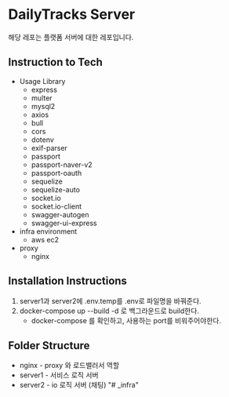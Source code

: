 # DailyTracks Server

해당 레포는 플랫폼 서버에 대한 레포입니다.

## Instruction to Tech

- Usage Library
  - express
  - multer
  - mysql2
  - axios
  - bull
  - cors
  - dotenv
  - exif-parser
  - passport
  - passport-naver-v2
  - passport-oauth
  - sequelize
  - sequelize-auto
  - socket.io
  - socket.io-client
  - swagger-autogen
  - swagger-ui-express
- infra environment
  - aws ec2
- proxy
  - nginx

## Installation Instructions

1. server1과 server2에 .env.temp를 .env로 파일명을 바꿔준다.
2. docker-compose up --build -d 로 백그라운드로 build한다.
   - docker-compose 를 확인하고, 사용하는 port를 비워주어야한다.

## Folder Structure

- nginx - proxy 와 로드밸러서 역할
- server1 - 서비스 로직 서버
- server2 - io 로직 서버 (채팅)
"# _infra" 
